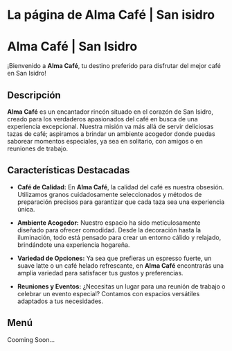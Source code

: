 # La página de Alma Café | San isidro

# Alma Café | San Isidro

¡Bienvenido a **Alma Café**, tu destino preferido para disfrutar del mejor café en San Isidro!

## Descripción

**Alma Café** es un encantador rincón situado en el corazón de San Isidro, creado para los verdaderos apasionados del café en busca de una experiencia excepcional. Nuestra misión va más allá de servir deliciosas tazas de café; aspiramos a brindar un ambiente acogedor donde puedas saborear momentos especiales, ya sea en solitario, con amigos o en reuniones de trabajo.

## Características Destacadas

- **Café de Calidad:** En **Alma Café**, la calidad del café es nuestra obsesión. Utilizamos granos cuidadosamente seleccionados y métodos de preparación precisos para garantizar que cada taza sea una experiencia única.

- **Ambiente Acogedor:** Nuestro espacio ha sido meticulosamente diseñado para ofrecer comodidad. Desde la decoración hasta la iluminación, todo está pensado para crear un entorno cálido y relajado, brindándote una experiencia hogareña.

- **Variedad de Opciones:** Ya sea que prefieras un espresso fuerte, un suave latte o un café helado refrescante, en **Alma Café** encontrarás una amplia variedad para satisfacer tus gustos y preferencias.

- **Reuniones y Eventos:** ¿Necesitas un lugar para una reunión de trabajo o celebrar un evento especial? Contamos con espacios versátiles adaptados a tus necesidades.

## Menú
Cooming Soon...